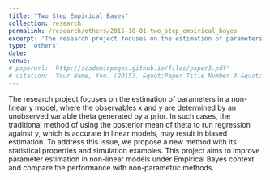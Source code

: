 ```yaml
---
title: "Two Step Empirical Bayes"
collection: research
permalink: /research/others/2015-10-01-two_step_empirical_bayes
excerpt: 'The research project focuses on the estimation of parameters in a non-linear y model, where the observables x and y are determined by an unobserved variable theta generated by a prior. In such cases, the traditional method of using the posterior mean of theta to run regression against y, which is accurate in linear models, may result in biased estimation. To address this issue, we propose a new method with its statistical properties and simulation examples. This project aims to improve parameter estimation in non-linear models under Empirical Bayes context and compare the performance with non-parametric methods.'
type: 'others'
date:
venue:
# paperurl: 'http://academicpages.github.io/files/paper3.pdf'
# citation: 'Your Name, You. (2015). &quot;Paper Title Number 3.&quot; <i>Journal 1</i>. 1(3).'
---
```

The research project focuses on the estimation of parameters in a non-linear y model, where the observables x and y are determined by an unobserved variable theta generated by a prior. In such cases, the traditional method of using the posterior mean of theta to run regression against y, which is accurate in linear models, may result in biased estimation. To address this issue, we propose a new method with its statistical properties and simulation examples. This project aims to improve parameter estimation in non-linear models under Empirical Bayes context and compare the performance with non-parametric methods.
